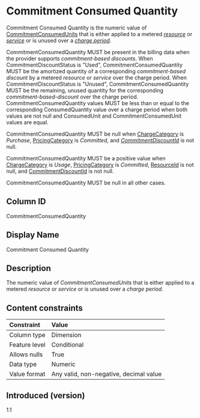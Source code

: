 # Commitment Consumed Quantity

Commitment Consumed Quantity is the numeric value of [CommitmentConsumedUnits](#commitmentconsumedunit) that is either applied to a metered [*resource*](#glossary:resource) or [*service*](#glossary:service) or is unused over a [*charge period*](#glossary:chargeperiod).

CommitmentConsumedQuantity MUST be present in the billing data when the provider supports *commitment-based discounts*. When CommitmentDiscountStatus is "Used", CommitmentConsumedQuantity MUST be the amortized quantity of a corresponding *commitment-based discount* by a metered *resource* or *service* over the charge period. When CommitmentDiscountStatus is "Unused", CommitmentConsumedQuantity MUST be the remaining, unused quantity for the corresponding *commitment-based-discount* over the charge period. CommitmentConsumedQuantity values MUST be less than or equal to the corresponding ConsumedQuantity value over a charge period when both values are not null and ConsumedUnit and CommitmentConsumedUnit values are equal.

CommitmentConsumedQuantity MUST be null when [ChargeCategory](#chargecategory) is *Purchase*, [PricingCategory](#pricingcategory) is *Committed*, and [*CommitmentDiscountId*](#commitmentdiscountid) is not null.

CommitmentConsumedQuantity MUST be a positive value when [ChargeCategory](#chargecategory) is *Usage*, [PricingCategory](#pricingcategory) is *Committed*, [ResourceId](#resourceid) is not null, and [CommitmentDiscountId](#commitmentdiscountid) is not null.

CommitmentConsumedQuantity MUST be null in all other cases.

## Column ID

CommitmentConsumedQuantity

## Display Name

Commitment Consumed Quantity

## Description

The numeric value of *CommitmentConsumedUnits* that is either applied to a metered *resource* or *service* or is unused over a *charge period*.

## Content constraints

| Constraint      | Value            |
|:----------------|:-----------------|
| Column type     | Dimension        |
| Feature level   | Conditional      |
| Allows nulls    | True             |
| Data type       | Numeric          |
| Value format    | Any valid, non-negative, decimal value |

## Introduced (version)

1.1
